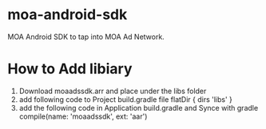 # moa-android-sdk
MOA Android SDK to tap into MOA Ad Network.


# How to Add libiary
1. Download moaadssdk.arr and place under the libs folder
2. add following code to Project build.gradle file
    flatDir {
      dirs 'libs'
    }
3. add the following code in Application build.gradle and Synce with gradle
   compile(name: 'moaadssdk', ext: 'aar')


